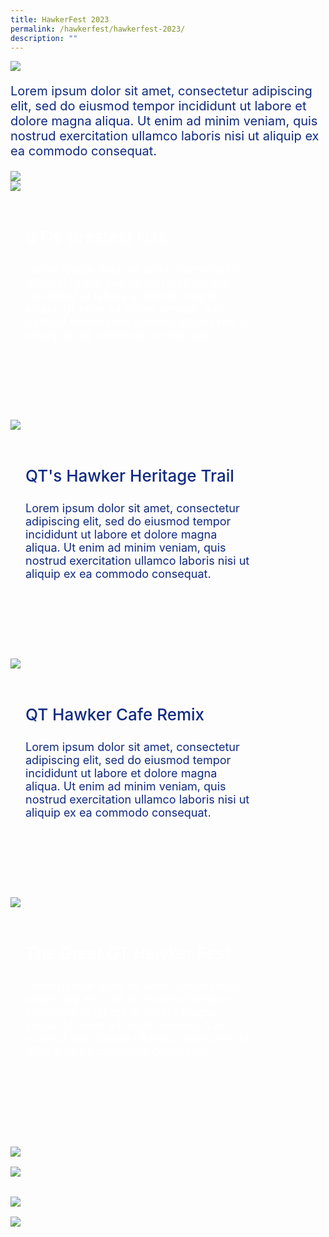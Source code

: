 ```yaml
---
title: HawkerFest 2023
permalink: /hawkerfest/hawkerfest-2023/
description: ""
---
```

![](/images/HAWKERFEST/HAWKERFEST%202023/banner.png)

<p style="color:#102A80;font-size:20px">
Lorem ipsum dolor sit amet, consectetur adipiscing elit, sed do eiusmod tempor incididunt ut labore et dolore magna aliqua. Ut enim ad minim veniam, quis nostrud exercitation ullamco laboris nisi ut aliquip ex ea commodo consequat.
</p>

<img src="/images/HAWKERFEST/HAWKERFEST%202023/opening-ceremony.png">

<br>

<div class="row">
	<div style="position: relative;width:414px; height:382px;" class="col-6">
		<img src="/images/HAWKERFEST/HAWKERFEST%202023/card-blue.png" style="max-width:414px; max-height:382px; margin-bottom:16px; position:absolute;">		
		<div style="padding-left:24px;padding-top:48px;padding-right:24px;position:absolute">
				<p style="color:white;font-weight:500;font-size:26px">QT's Greatest Hits</p>
				<p style="color:white;font-weight:400;font-size:18px;margin-top:0px">Lorem ipsum dolor sit amet, consectetur adipiscing elit, sed do eiusmod tempor incididunt ut labore et dolore magna aliqua. Ut enim ad minim veniam, quis nostrud exercitation ullamco laboris nisi ut aliquip ex ea commodo consequat.</p>
		</div>
	</div>
	<div style="width:32px">
	</div>
	<div style="position: relative;width:414px; height:382px;" class="col-6">
		<img src="/images/HAWKERFEST/HAWKERFEST%202023/card-lavendar.png" style="max-width:414px; max-height:382px; margin-bottom:16px; position:absolute;">		
		<div style="padding-left:24px;padding-top:48px;padding-right:24px;position:absolute">
				<p style="color:#102A80;font-weight:500;font-size:26px">QT's Hawker Heritage Trail</p>
				<p style="color:#102A80;font-weight:400;font-size:18px;margin-top:0px">Lorem ipsum dolor sit amet, consectetur adipiscing elit, sed do eiusmod tempor incididunt ut labore et dolore magna aliqua. Ut enim ad minim veniam, quis nostrud exercitation ullamco laboris nisi ut aliquip ex ea commodo consequat.</p>
		</div>
	</div>
</div>

<div class="row">
	<div style="position: relative;width:414px; height:382px;" class="col-6">
		<img src="/images/HAWKERFEST/HAWKERFEST%202023/card-lavendar.png" style="max-width:414px; max-height:382px; margin-bottom:16px; position:absolute;">		
		<div style="padding-left:24px;padding-top:48px;padding-right:24px;position:absolute">
				<p style="color:#102A80;font-weight:500;font-size:26px">QT Hawker Cafe Remix</p>
				<p style="color:#102A80;font-weight:400;font-size:18px;margin-top:0px">Lorem ipsum dolor sit amet, consectetur adipiscing elit, sed do eiusmod tempor incididunt ut labore et dolore magna aliqua. Ut enim ad minim veniam, quis nostrud exercitation ullamco laboris nisi ut aliquip ex ea commodo consequat.</p>
		</div>
	</div>
	<div style="width:32px">
	</div>
		<div style="position: relative;width:414px; height:382px;" class="col-6">
		<img src="/images/HAWKERFEST/HAWKERFEST%202023/card-blue.png" style="max-width:414px; max-height:382px; margin-bottom:16px; position:absolute;">		
		<div style="padding-left:24px;padding-top:48px;padding-right:24px;position:absolute">
				<p style="color:white;font-weight:500;font-size:26px">The Great QT Hawker Fest</p>
				<p style="color:white;font-weight:400;font-size:18px;margin-top:0px">Lorem ipsum dolor sit amet, consectetur adipiscing elit, sed do eiusmod tempor incididunt ut labore et dolore magna aliqua. Ut enim ad minim veniam, quis nostrud exercitation ullamco laboris nisi ut aliquip ex ea commodo consequat.</p>
		</div>
	</div>
</div>

<br>

<div class="row">
	<div class="col-6">
		<img src="/images/HAWKERFEST/HAWKERFEST%202023/qt-greatest-hits.png" style="max-width:414px; max-height:382px; margin-bottom:16px">		
	</div>
	<div style="width:32px">
	</div>
	<div class="col-6">
		<img src="/images/HAWKERFEST/HAWKERFEST%202023/qt-hawker-heritage-trail.png" style="max-width:414px; max-height:382px; margin-bottom:16px">		
	</div>
</div>
	
<div style="padding-top:16px" class="row">
	<div class="col-5">
		<img src="/images/HAWKERFEST/HAWKERFEST%202023/qt-hawker-cafe-remix.png" style="max-width:414px; max-height:382px; margin-bottom:16px">		
	</div>
	<div style="width:32px">
	</div>
	<div class="col-5">
		<img src="/images/HAWKERFEST/HAWKERFEST%202023/the-great-qt-hawker-fest.png" style="max-width:414px; max-height:382px; margin-bottom:16px">		
	</div>
</div>